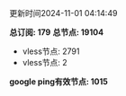 更新时间2024-11-01 04:14:49

**总订阅: 179**
**总节点: 19104**
- vless节点: 2791
- vless节点: 2

**google ping有效节点: 1015**
